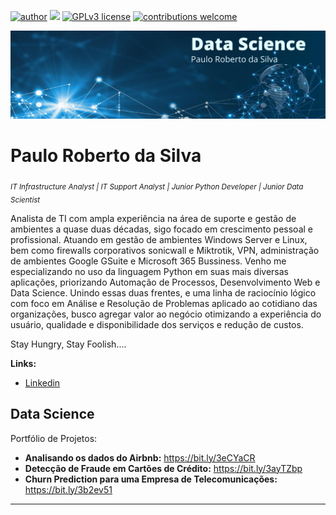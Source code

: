 

[![author](https://img.shields.io/badge/author-paulosilva-red.svg)](https://www.linkedin.com/in/paulo-roberto-da-silva-88033b164) [![](https://img.shields.io/badge/python-3.7+-blue.svg)](https://www.python.org/downloads/release/python-365/) [![GPLv3 license](https://img.shields.io/badge/License-GPLv3-blue.svg)](http://perso.crans.org/besson/LICENSE.html) [![contributions welcome](https://img.shields.io/badge/contributions-welcome-brightgreen.svg?style=flat)](https://github.com/paulors82/DataScience)

  <img src="Data Science.png" >


# Paulo Roberto da Silva
<sub>*IT Infrastructure Analyst | IT Support Analyst | Junior Python Developer | Junior Data Scientist*</sub>

Analista de TI com ampla experiência na área de suporte e gestão de ambientes a quase duas décadas, sigo focado em crescimento pessoal e profissional. 
Atuando em gestão de ambientes Windows Server e Linux, bem como firewalls corporativos sonicwall e Miktrotik, VPN, administração de ambientes Google GSuite e Microsoft 365 Bussiness. 
Venho me especializando no uso da linguagem Python em suas mais diversas aplicações, priorizando Automação de Processos, Desenvolvimento Web e Data Science. 
Unindo essas duas frentes, e uma linha de raciocínio lógico com foco em Análise e Resolução de Problemas aplicado ao cotidiano das organizações, busco agregar valor ao negócio otimizando a experiência do usuário, qualidade e disponibilidade dos serviços e redução de custos.

Stay Hungry, Stay Foolish....

<!--**Background in:** Python, Machine Learning, Space Operations and Mathematical Optimisation.-->
**Links:**
* [Linkedin](https://www.linkedin.com/in/paulo-roberto-da-silva-88033b164)
<!--* [Medium](https://www.medium.com)-->

## Data Science
Portfólio de Projetos:

* **Analisando os dados do Airbnb:** https://bit.ly/3eCYaCR
* **Detecção de Fraude em Cartões de Crédito:** https://bit.ly/3ayTZbp
* **Churn Prediction para uma Empresa de Telecomunicações:** https://bit.ly/3b2ev51

---
